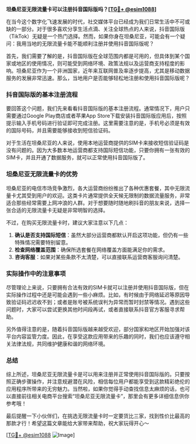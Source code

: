 **坦桑尼亚无限流量卡可以注册抖音国际版吗？[[TG💪+ @esim1088](https://t.me/s/esim1088)]**

在当今这个数字化飞速发展的时代，社交媒体平台已经成为我们日常生活中不可或缺的一部分。对于很多喜欢分享生活点滴、关注全球热点的人来说，抖音国际版（TikTok）无疑是一个热门选择。然而，如果你身在坦桑尼亚，可能会有一个疑问：我用当地的无限流量卡能不能顺利注册并使用抖音国际版呢？

首先，我们需要了解的是，抖音国际版在全球范围内都是可用的，但具体到某个国家或地区的使用情况，则可能受到网络环境、政策法规以及运营商支持程度的影响。坦桑尼亚作为一个非洲国家，近年来互联网普及率逐步提高，尤其是移动数据服务的发展非常迅速。那么，当地用户是否能够轻松地注册和使用抖音国际版呢？

### 抖音国际版的基本注册流程

要回答这个问题，我们先来看看抖音国际版的基本注册流程。通常情况下，用户只需要通过Google Play商店或者苹果App Store下载安装抖音国际版应用后，按照提示输入手机号码进行验证即可完成注册。这里需要注意的是，手机号必须是有效的国际号码，并且需要能够接收到短信验证码。

对于生活在坦桑尼亚的人来说，使用本地运营商提供的SIM卡来接收短信验证码是没有问题的。因为大多数本地运营商都支持国际短信功能，只要你拥有一张有效的SIM卡，并且开通了数据服务，就可以正常使用抖音国际版了。

### 坦桑尼亚无限流量卡的优势

坦桑尼亚的电信市场竞争激烈，各大运营商纷纷推出了各种优惠套餐，其中无限流量卡尤其受到用户的欢迎。这类卡片通常提供全天候无限制的数据流量服务，非常适合那些经常需要上网冲浪的人群。对于想要随时随地刷抖音的朋友来说，选择一张合适的无限流量卡无疑是非常明智的选择。

不过，在购买无限流量卡时，建议大家注意以下几点：

1. **确认是否支持国际短信**：虽然大部分运营商都默认开启这项功能，但仍有一些特殊情况需要特别留意。
2. **检查网络覆盖范围**：确保所选套餐在网络覆盖方面能满足你的需求。
3. **咨询客服**：如果对某些条款不太清楚，可以直接联系运营商客服询问清楚。

### 实际操作中的注意事项

尽管理论上来说，只要拥有合法有效的SIM卡就可以注册并使用抖音国际版，但在实际操作过程中还是可能会遇到一些小麻烦。比如，有时候由于网络延迟等原因导致验证码迟迟收不到；或者是账号被系统误判为异常而暂时封禁等情况。遇到这些问题时，大家可以尝试更换其他时间段再试，或者直接联系抖音官方客服寻求帮助。

另外值得注意的是，随着抖音国际版越来越受欢迎，部分国家和地区开始加强对该平台内容监管力度。因此，在享受这款应用带来的乐趣的同时，我们也应该遵守相关法律法规，共同维护健康和谐的网络环境。

### 总结

综上所述，坦桑尼亚无限流量卡是可以用来注册并正常使用抖音国际版的。只要按照正确步骤操作，并注意规避潜在风险，相信每位用户都能享受到这款精彩绝伦的应用程序所带来的无穷魅力。当然啦，如果你觉得手动查找信息太麻烦的话，也可以直接前往相关电商平台搜索“坦桑尼亚无限流量卡”，那里会有更多详细信息供你参考哦！

最后提醒一下小伙伴们，在挑选无限流量卡时一定要货比三家，找到性价比最高的那款才行！希望这篇文章能给大家带来帮助，祝大家玩得开心～

[[TG💪+ @esim1088](https://t.me/s/esim1088) ![Image](https://i.postimg.cc/4NQfJmqS/Snipaste-2025-05-13-00-14-12.png)]